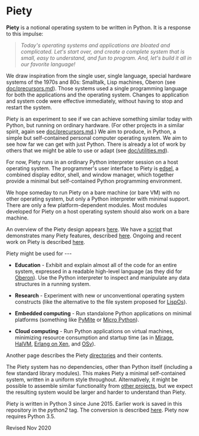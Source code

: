 
Piety
=====

**Piety** is a notional operating system to be written in Python.  It
is a response to this impulse:

> *Today's operating systems and applications are bloated and
> complicated.  Let's start over, and create a complete system that is
> small, easy to understand, and fun to program.  And, let's build it
> all in our favorite language!*

We draw inspiration from the single user, single language, special
hardware systems of the 1970s and 80s: Smalltalk, Lisp machines, Oberon
(see [doc/precursors.md](doc/precursors.md)).   Those systems used a
single programming language for both the applications and the operating
system.  Changes to application and system code were effective
immediately, without having to stop and restart the system.

Piety is an experiment to see if we can achieve something similar today
with Python, but running on ordinary hardware.  (For other projects in a
similar spirit, again see [doc/precursors.md](doc/precursors.md).) We aim
to produce, in Python, a simple but self-contained personal computer
operating system. We aim to see how far we can get with just Python.
There is already a lot of work by others that we might be able to use or
adapt (see [doc/utilities.md](doc/utilities.md)).

For now, Piety runs in an ordinary Python interpreter session on a host
operating system.  The programmer's user interface to Piety is 
[edsel](editors/edsel.md), a combined  display editor, shell, and window
manager, which together provide a minimal but self-contained Python
programming environment.  

We hope someday to run Piety on a bare machine (or bare VM) with no other
operating system, but only a Python interpreter with minimal support.
There are only a few platform-dependent modules.  Most modules developed
for Piety on a host operating system should also work on a bare machine.

An overview of the Piety design appears [here](doc/analogies.md).  We have
a [script](scripts/demo.py) that demonstrates many Piety features,
described [here](scripts/demo.md).  Ongoing and recent work on Piety is
described [here](BRANCH.md).

Piety might be used for ---

- **Education** - Exhibit and explain almost all of the code for an
    entire system, expressed in a readable high-level language (as
    they did for [Oberon](http://www.projectoberon.com)).
    Use the Python interpreter to inspect and manipulate any data
    structures in a running system.

- **Research** - Experiment with new or unconventional operating
    system constructs (like the alternative to the file system
    proposed for [LispOs](https://github.com/robert-strandh/LispOS)).

- **Embedded computing** - Run standalone Python applications on minimal platforms (something like [PyMite](https://wiki.python.org/moin/PyMite) or [Micro Python](http://micropython.org/)).

- **Cloud computing** - Run Python applications on virtual machines, minimizing resource consumption and startup time (as in [Mirage](http://www.openmirage.org/), [HalVM](http://corp.galois.com/blog/2010/11/30/galois-releases-the-haskell-lightweight-virtual-machine-halv.html), [Erlang on Xen](http://erlangonxen.org/), and [OSv](http://osv.io/)).

Another page describes the Piety [directories](DIRECTORIES.md) and
their contents.

The Piety system has no dependencies, other than Python itself
(including a few standard library modules).  This makes Piety a
minimal self-contained system, written in a uniform style throughout.
Alternatively, it might be possible to assemble similar functionality
from [other projects](doc/utilities.md), but we expect the resulting
system would be larger and harder to understand than Piety.

Piety is written in Python 3 since June 2015.   Earlier work is saved in
this repository in the *python2* tag.  The conversion is described
[here](doc/python3.md).   Piety now requires Python 3.5.

Revised Nov 2020

